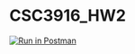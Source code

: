 # CSC3916_HW2
[![Run in Postman](https://run.pstmn.io/button.svg)](https://app.getpostman.com/run-collection/c0ef57cc7a9cf57ec3ea#?env%5BHomework2%5D=W3sia2V5IjoidG9rZW4iLCJ2YWx1ZSI6IkpXVCBleUpoYkdjaU9pSklVekkxTmlJc0luUjVjQ0k2SWtwWFZDSjkuZXlKcFpDSTZJbVZqWm1VNFkyVm1NMlJpWVRZMk16aGlOR0l3WVRsbU16SmtaV1V3TlRNMU16QTBZMk0yTnpJaUxDSjFjMlZ5Ym1GdFpTSTZJa3BsY21WdGVTSXNJbWxoZENJNk1UWXhORFU0TURFME5IMC53MzBwT2Fabm1sLUhMVTNCUXkwbVNWVzFQc2dpZWZBazVFZ3V1OThra0pjIiwiZW5hYmxlZCI6dHJ1ZX0seyJrZXkiOiJ7e3Rva2VufX0iLCJ2YWx1ZSI6Impzb24uYm9keS50b2tlbiIsImVuYWJsZWQiOnRydWV9LHsia2V5IjoiZWNob1BocmFzZSIsInZhbHVlIjoiSGVsbG8gVGhlcmUiLCJlbmFibGVkIjp0cnVlfV0=)
